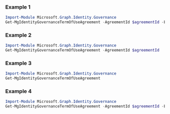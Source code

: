 ### Example 1
``` powershell
Import-Module Microsoft.Graph.Identity.Governance
Get-MgIdentityGovernanceTermOfUseAgreement -AgreementId $agreementId -ExpandProperty "files" 
```
### Example 2
``` powershell
Import-Module Microsoft.Graph.Identity.Governance
Get-MgIdentityGovernanceTermOfUseAgreement -AgreementId $agreementId
```
### Example 3
``` powershell
Import-Module Microsoft.Graph.Identity.Governance
Get-MgIdentityGovernanceTermOfUseAgreement
```
### Example 4
``` powershell
Import-Module Microsoft.Graph.Identity.Governance
Get-MgIdentityGovernanceTermOfUseAgreement -AgreementId $agreementId -ExpandProperty "files" 
```
